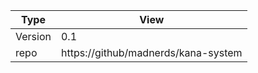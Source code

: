 Type               |View
-------------------|-----------------------------------
Version            |0.1
repo			   |https://github/madnerds/kana-system